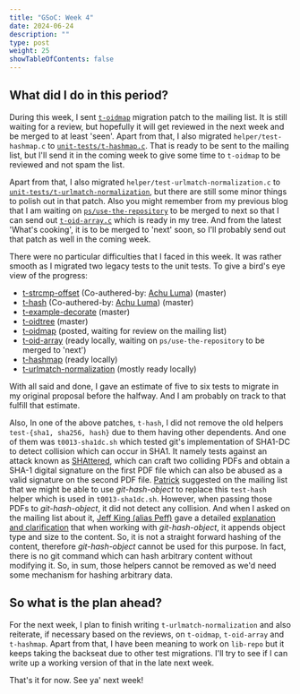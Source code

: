 ```yaml
---
title: "GSoC: Week 4"
date: 2024-06-24
description: ""
type: post
weight: 25
showTableOfContents: false
---
```


## What did I do in this period?

During this week, I sent [`t-oidmap`](https://lore.kernel.org/git/ZnP6G6SSBynlBNUj@google.com/T/#t) migration patch to the mailing list. It is still waiting for a review, but hopefully it will
get reviewed in the next week and be merged to at least 'seen'. Apart from that, I also migrated `helper/test-hashmap.c` to [`unit-tests/t-hashmap.c`](https://github.com/spectre10/git/commit/b2e318ed02e3ca1a4b6472e68d966a5ab1b775c5).
That is ready to be sent to the mailing list, but I'll send it in the coming week to give some time to `t-oidmap` to be reviewed and not spam the list.

Apart from that, I also migrated `helper/test-urlmatch-normalization.c` to [`unit-tests/t-urlmatch-normalization`](https://github.com/spectre10/git/commits/t-urlmatch-normalization-3/), but there are still some minor
things to polish out in that patch. Also you might remember from my previous blog that I am waiting on [`ps/use-the-repository`](https://lore.kernel.org/git/cover.1718347699.git.ps@pks.im/) to be merged to next
so that I can send out [`t-oid-array.c`](https://github.com/spectre10/git/commit/6f71829e7be6b297cf978ed7c3ab1a18d0747c41) which is ready in my tree. And from the latest 'What's cooking', it is to be merged to 'next' soon, so I'll
probably send out that patch as well in the coming week.

There were no particular difficulties that I faced in this week. It was rather smooth as I migrated two legacy tests to the unit tests. To give a bird's
eye view of the progress:

 - [t-strcmp-offset](https://lore.kernel.org/git/20240519204530.12258-3-shyamthakkar001@gmail.com/) (Co-authered-by: [Achu Luma](https://github.com/achluma)) (master)
 - [t-hash](https://lore.kernel.org/git/20240529080030.64410-1-shyamthakkar001@gmail.com/) (Co-authered-by: [Achu Luma](https://github.com/achluma)) (master)
 - [t-example-decorate](https://lore.kernel.org/git/20240528125837.31090-1-shyamthakkar001@gmail.com/) (master)
 - [t-oidtree](https://lore.kernel.org/git/20240608165731.29467-1-shyamthakkar001@gmail.com/) (master)
 - [t-oidmap](https://lore.kernel.org/git/ZnP6G6SSBynlBNUj@google.com/T/#mcfac487a68d2847638308aa4eb4d281444f06f31) (posted, waiting for review on the mailing list)
 - [t-oid-array](https://github.com/spectre10/git/commit/6f71829e7be6b297cf978ed7c3ab1a18d0747c41) (ready locally, waiting on `ps/use-the-repository` to be merged to 'next')
 - [t-hashmap](https://github.com/spectre10/git/commit/b2e318ed02e3ca1a4b6472e68d966a5ab1b775c5) (ready locally)
 - [t-urlmatch-normalization](https://github.com/spectre10/git/commits/t-urlmatch-normalization-3/) (mostly ready locally)

With all said and done, I gave an estimate of five to six tests to migrate in my original proposal before the halfway. And I am probably on track to that fulfill that estimate.

Also, In one of the above patches, `t-hash`, I did not remove the old helpers `test-{sha1, sha256, hash}` due to them having other dependents. And one of them was `t0013-sha1dc.sh` which tested
git's implementation of SHA1-DC to detect collision which can occur in SHA1. It namely tests against an attack known as [SHAttered](https://shattered.io/), which can craft two colliding PDFs
and obtain a SHA-1 digital signature on the first PDF file which can also be abused as a valid signature on the second PDF file. [Patrick](https://gitlab.com/pks-gitlab) suggested on the mailing list that
we might be able to use _git-hash-object_ to replace this `test-hash` helper which is used in `t0013-sha1dc.sh`. However, when passing those PDFs to _git-hash-object_, it did
not detect any collision. And when I asked on the mailing list about it, [Jeff King (alias Peff)](https://github.com/peff) gave a detailed [explanation and clarification](https://lore.kernel.org/git/20240616045259.GA17750@coredump.intra.peff.net/) that when working with _git-hash-object_,
it appends object type and size to the content. So, it is not a straight forward hashing of the content, therefore _git-hash-object_ cannot be used for this purpose. In fact, there is no
git command which can hash arbitrary content without modifying it. So, in sum, those helpers cannot be removed as we'd need some mechanism for hashing arbitrary data.

## So what is the plan ahead?

For the next week, I plan to finish writing `t-urlmatch-normalization` and also reiterate, if necessary based on the reviews, on `t-oidmap`, `t-oid-array` and `t-hashmap`.
Apart from that, I have been meaning to work on `lib-repo` but it keeps taking the backseat due to other test migrations. I'll try to see if I can write up a working version of that
in the late next week.

That's it for now. See ya' next week!
